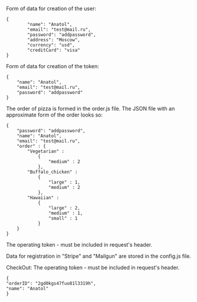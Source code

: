 
Form of data for creation of the user:
```
{
        "name": "Anatol",
        "email": "test@mail.ru",
        "password": "addpassword",
        "address": "Moscow",
        "currency": "usd",
        "creditCard": "visa"
}
```
Form of data for creation of the token:
```
{
    "name": "Anatol",
    "email": "test@mail.ru",
    "password": "addpassword"
}
```

The order of pizza is formed in the order.js file.
The JSON file with an approximate form of the order looks so:

```
{   
	"password": "addpassword",
	"name": "Anatol",
	"email": "test@mail.ru",
	"order" : {
		"Vegetarian" : 
			{
				"medium" : 2			
			},	
		"Buffalo_chicken" : 
			{
				"large" : 1,
				"medium" : 2			
			},
		"Hawaiian" : 
			{
				"large" : 2,
				"medium" : 1,
				"small" : 1
			}
	}	
} 
```

The operating token - must be included in request's header.

Data for registration in "Stripe" and "Mailgun" are stored in the config.js file.

CheckOut:
The operating token - must be included in request's header.
```
{   
"orderID": "2gd0kgs47fuo81l3319h",
"name": "Anatol" 	
}
```

